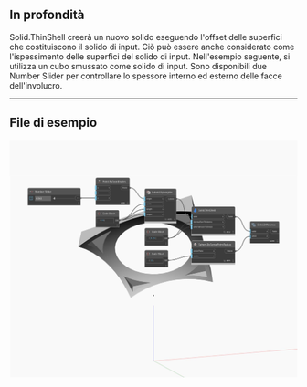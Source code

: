 ## In profondità
Solid.ThinShell creerà un nuovo solido eseguendo l'offset delle superfici che costituiscono il solido di input. Ciò può essere anche considerato come l'ispessimento delle superfici del solido di input. Nell'esempio seguente, si utilizza un cubo smussato come solido di input. Sono disponibili due Number Slider per controllare lo spessore interno ed esterno delle facce dell'involucro.
___
## File di esempio

![ThinShell](./Autodesk.DesignScript.Geometry.Solid.ThinShell_img.jpg)

